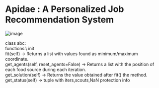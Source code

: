 # Apidae : A Personalized Job Recommendation System
![image](https://github.com/shanbhxg/Apidae/assets/76104354/97a26f1d-1dda-462f-8ea8-aa8772f9f041)

class abc: \
functions:\ 
init \
          fit(self) -> Returns a list with values found as minimum/maximum coordinate. \
          get_agents(self, reset_agents=False) -> Returns a list with the position of each food source during each iteration. \
          get_solution(self) -> Returns the value obtained after fit() the method. \
          get_status(self) -> tuple with iters,scouts,NaN protection info

          
